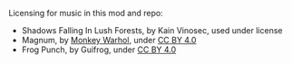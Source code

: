 Licensing for music in this mod and repo:

* Shadows Falling In Lush Forests, by Kain Vinosec, used under license
* Magnum, by [Monkey Warhol](http://www.monkeywarhol.com/), under [CC BY 4.0](https://creativecommons.org/licenses/by/4.0/)
* Frog Punch, by Guifrog, under [CC BY 4.0](https://creativecommons.org/licenses/by/4.0/)